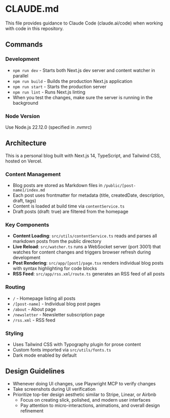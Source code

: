# CLAUDE.md

This file provides guidance to Claude Code (claude.ai/code) when working with code in this repository.

## Commands

### Development
- `npm run dev` - Starts both Next.js dev server and content watcher in parallel
- `npm run build` - Builds the production Next.js application
- `npm run start` - Starts the production server
- `npm run lint` - Runs Next.js linting
- When you test the changes, make sure the server is running in the background

### Node Version
Use Node.js 22.12.0 (specified in .nvmrc)

## Architecture

This is a personal blog built with Next.js 14, TypeScript, and Tailwind CSS, hosted on Vercel.

### Content Management
- Blog posts are stored as Markdown files in `/public/[post-name]/index.md`
- Each post uses frontmatter for metadata (title, createdDate, description, draft, tags)
- Content is loaded at build time via `contentService.ts`
- Draft posts (draft: true) are filtered from the homepage

### Key Components
- **Content Loading**: `src/utils/contentService.ts` reads and parses all markdown posts from the public directory
- **Live Reload**: `src/watcher.ts` runs a WebSocket server (port 3001) that watches for content changes and triggers browser refresh during development
- **Post Rendering**: `src/app/[post]/page.tsx` renders individual blog posts with syntax highlighting for code blocks
- **RSS Feed**: `src/app/rss.xml/route.ts` generates an RSS feed of all posts

### Routing
- `/` - Homepage listing all posts
- `/[post-name]` - Individual blog post pages
- `/about` - About page
- `/newsletter` - Newsletter subscription page
- `/rss.xml` - RSS feed

### Styling
- Uses Tailwind CSS with Typography plugin for prose content
- Custom fonts imported via `src/utils/fonts.ts`
- Dark mode enabled by default

## Design Guidelines
- Whenever doing UI changes, use Playwright MCP to verify changes
- Take screenshots during UI verification
- Prioritize top-tier design aesthetic similar to Stripe, Linear, or Airbnb
  - Focus on creating slick, polished, and modern user interfaces
  - Pay attention to micro-interactions, animations, and overall design refinement